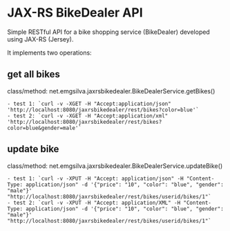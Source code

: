 # JAX-RS BikeDealer API

Simple RESTful API for a bike shopping service (BikeDealer) developed using JAX-RS (Jersey).

It implements two operations:

## get all bikes 

class/method: net.emgsilva.jaxrsbikedealer.BikeDealerService.getBikes()
 
    - test 1: `curl -v -XGET -H "Accept:application/json" 'http://localhost:8080/jaxrsbikedealer/rest/bikes?color=blue'`
    - test 2: `curl -v -XGET -H "Accept:application/xml" 'http://localhost:8080/jaxrsbikedealer/rest/bikes?color=blue&gender=male'`

## update bike

class/method: net.emgsilva.jaxrsbikedealer.BikeDealerService.updateBike()

    - test 1: `curl -v -XPUT -H "Accept: application/json" -H "Content-Type: application/json" -d '{"price": "10", "color": "blue", "gender": "male"}' "http://localhost:8080/jaxrsbikedealer/rest/bikes/userid/bikes/1"`
    - test 2: `curl -v -XPUT -H "Accept: application/XML" -H "Content-Type: application/json" -d '{"price": "10", "color": "blue", "gender": "male"}' "http://localhost:8080/jaxrsbikedealer/rest/bikes/userid/bikes/1"`
